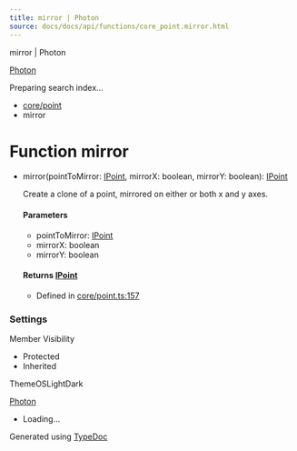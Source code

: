 ```yaml
---
title: mirror | Photon
source: docs/docs/api/functions/core_point.mirror.html
---
```


mirror | Photon

[Photon](../index.html)




Preparing search index...

* [core/point](../modules/core_point.html)
* mirror

# Function mirror

* mirror(pointToMirror: [IPoint](../interfaces/core_schema.IPoint.html), mirrorX: boolean, mirrorY: boolean): [IPoint](../interfaces/core_schema.IPoint.html)

  Create a clone of a point, mirrored on either or both x and y axes.

  #### Parameters

  + pointToMirror: [IPoint](../interfaces/core_schema.IPoint.html)
  + mirrorX: boolean
  + mirrorY: boolean

  #### Returns [IPoint](../interfaces/core_schema.IPoint.html)

  + Defined in [core/point.ts:157](https://github.com/mwhite454/photon/blob/main/packages/photon/src/core/point.ts#L157)

### Settings

Member Visibility

* Protected
* Inherited

ThemeOSLightDark

[Photon](../index.html)

* Loading...

Generated using [TypeDoc](https://typedoc.org/)
